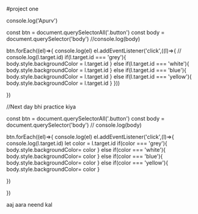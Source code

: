 #project one

console.log('Apurv')

const btn = document.querySelectorAll('.button')
const body = document.querySelector('body')
//console.log(body)

btn.forEach((el)=>{
  console.log(el)
  el.addEventListener('click',((l)=>{
    // console.log(l.target.id)
    if(l.target.id === 'grey'){
      body.style.backgroundColor = l.target.id
    }
    else if(l.target.id === 'white'){
      body.style.backgroundColor = l.target.id
    }
    else if(l.target.id === 'blue'){
      body.style.backgroundColor = l.target.id
    }
    else if(l.target.id === 'yellow'){
      body.style.backgroundColor = l.target.id
    }
  })) 
  
})


//Next day bhi practice kiya

const btn = document.querySelectorAll('.button')
const body = document.querySelector('body')
// console.log(body)

btn.forEach((el)=>{
  console.log(el)
  el.addEventListener('click',(l)=>{
    console.log(l.target.id)
    let color = l.target.id
    if(color === 'grey'){
      body.style.backgroundColor= color
    }
    else if(color === 'white'){
      body.style.backgroundColor= color
    }
    else if(color === 'blue'){
      body.style.backgroundColor= color
    }
    else if(color === 'yellow'){
      body.style.backgroundColor= color
    }

  })
  
})

aaj aara neend kal 
